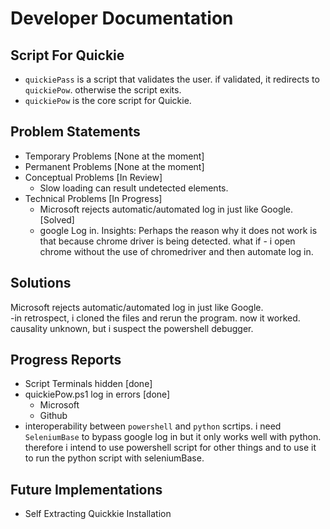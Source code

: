 # Developer Documentation

## Script For Quickie
- `quickiePass` is a script that validates the user. if validated, it redirects to `quickiePow`. otherwise the script exits.
- `quickiePow` is the core script for Quickie. 
    
## Problem Statements
- Temporary Problems [None at the moment]
- Permanent Problems [None at the moment]
- Conceptual Problems [In Review]
    - Slow loading can result undetected elements.
- Technical Problems [In Progress]<br>
    - Microsoft rejects automatic/automated log in just like Google.<br> [Solved]
    - google Log in. 
        Insights:
            Perhaps the reason why it does not work is that because chrome driver is being detected. what if - i open chrome without the use of chromedriver and then automate log in.


## Solutions
   Microsoft rejects automatic/automated log in just like Google.<br>
   -in retrospect, i cloned the files and rerun the program. now it worked. causality unknown, but i suspect the powershell debugger.



## Progress Reports
- Script Terminals hidden [done]
- quickiePow.ps1 log in errors [done]<br>
    - Microsoft 
    - Github
- interoperability between `powershell` and `python` scrtips. i need `SeleniumBase` to bypass google log in but it only works well with python. therefore i intend to use   powershell script for other things and to use it to run the python script with seleniumBase.



## Future Implementations
- Self Extracting Quickkie Installation